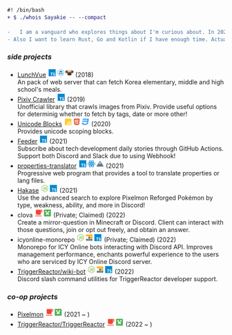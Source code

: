 <!--
[![Hits](https://hits.seeyoufarm.com/api/count/incr/badge.svg?url=https%3A%2F%2Fgithub.com%2FSayakie)](https://hits.seeyoufarm.com)
[![trophy](https://github-profile-trophy.vercel.app/?username=Sayakie&theme=onedark&row=2&column=3&no-frame&no-bg)](https://github.com/ryo-ma/github-profile-trophy)
-->

```diff
#! /bin/bash
+ $ ./whois Sayakie -- --compact

-   I am a vanguard who explores things about I'm curious about. In 2021, I'm interesting and falling with Flutter, Dart!
- Also I want to learn Rust, Go and Kotlin if I have enough time. Actually, I'm a greedy man (〃▽〃)
```

### *side projects*
  * [LunchVue](https://github.com/Sayakie/LunchVue.old) 
<img src="https://github.com/PKief/vscode-material-icon-theme/raw/main/icons/typescript.svg" alt="Written with TypeScript" width="20" /><img src="https://github.com/PKief/vscode-material-icon-theme/raw/main/icons/webpack.svg" alt="Used Webpack" width="20" /><img src="https://github.com/PKief/vscode-material-icon-theme/raw/main/icons/pug.svg" alt="Used Pug" width="20" /> (2018)<br>
    An pack of web server that can fetch Korea elementary, middle and high school's meals.
  * [Pixiv Crawler](https://github.com/Sayakie/pixiv-crawler) 
<img src="https://github.com/PKief/vscode-material-icon-theme/raw/main/icons/typescript.svg" alt="Written with TypeScript" width="20" /> (2019)<br>
    Unofficial library that crawls images from Pixiv. Provide useful options for determinig whether to fetch by tags, date or more other!
  * [Unicode Blocks](https://github.com/Sayakie/Unicode-Blocks) 
<img src="https://github.com/PKief/vscode-material-icon-theme/raw/main/icons/javascript.svg" alt="Written with JavaScript" width="20" /><img src="https://github.com/PKief/vscode-material-icon-theme/raw/main/icons/html.svg" alt="Written with HTML5" width="20" /><img src="https://github.com/PKief/vscode-material-icon-theme/raw/main/icons/css.svg" alt="Written with CSS3" width="20" /> (2020)<br>
    Provides unicode scoping blocks.
  * [Feeder](https://github.com/Sayakie/feeder) 
<img src="https://github.com/PKief/vscode-material-icon-theme/raw/main/icons/typescript.svg" alt="Written with TypeScript" width="20" /> (2021)<br>
    Subscribe about tech·development daily stories through GitHub Actions. Support both Discord and Slack due to using Webhook!
  * [properties-translator](https://github.com/dareharu/properties-translator) 
<img src="https://github.com/PKief/vscode-material-icon-theme/raw/main/icons/typescript.svg" alt="Written with TypeScript" width="20" /><img src="https://github.com/PKief/vscode-material-icon-theme/raw/main/icons/react_ts.svg" alt="Used Preact library" width="20" /><img src="https://github.com/PKief/vscode-material-icon-theme/raw/main/icons/snowpack_light.svg" alt="Used Snowpack library" width="20" /> (2021)<br>
    Progressive web program that provides a tool to translate properties or lang files.
  * [Hakase](https://github.com/Sayakie/Hakase) <img src="https://github.com/PKief/vscode-material-icon-theme/raw/main/icons/nodejs.svg" alt="Running on Node.js" width="20" /><img src="https://github.com/PKief/vscode-material-icon-theme/raw/main/icons/typescript.svg" alt="Written with TypeScript" width="20" /> (2021)<br>
    Use the advanced search to explore Pixelmon Reforged Pokémon by type, weakness, ability, and more in Discord!
  * clova <img src="https://github.com/PKief/vscode-material-icon-theme/raw/main/icons/java.svg" alt="Written with Java" width="20" /><img src="https://github.com/PKief/vscode-material-icon-theme/raw/main/icons/minecraft.svg" alt="Associate with Minecraft" width="20" /> (Private; Claimed) (2022)<br>
    Create a mirror-question in Minecraft or Discord. Client can interact with those questions, join or opt out freely, and obtain an answer.
  * icyonline-monorepo <img src="https://github.com/PKief/vscode-material-icon-theme/raw/main/icons/nodejs.svg" alt="Running on Node.js" width="20" /><img src="https://github.com/PKief/vscode-material-icon-theme/raw/main/icons/pnpm_light.svg" alt="Packages managed by pnpm" width="20" /><img src="https://github.com/PKief/vscode-material-icon-theme/raw/main/icons/typescript.svg" alt="Written with TypeScript" width="20" /> (Private; Claimed) (2022)<br>
    Monorepo for ICY Online bots interacting with Discord API. Improves management performance, enchants powerful experience to the users who are serviced by ICY Online Discord server.
  * [TriggerReactor/wiki-bot](https://github.com/TriggerReactor/wiki-bot) <img src="https://github.com/PKief/vscode-material-icon-theme/raw/main/icons/nodejs.svg" alt="Running on Node.js" width="20" /><img src="https://github.com/PKief/vscode-material-icon-theme/raw/main/icons/pnpm_light.svg" alt="Packages managed by pnpm" width="20" /><img src="https://github.com/PKief/vscode-material-icon-theme/raw/main/icons/typescript.svg" alt="Written with TypeScript" width="20" /> (2022)<br>
    Discord slash command utilities for TriggerReactor developer support.

### *co-op projects*
  * [Pixelmon](https://reforged.gg/) 
<img src="https://github.com/PKief/vscode-material-icon-theme/raw/main/icons/java.svg" alt="Written with Java" width="20" /><img src="https://github.com/PKief/vscode-material-icon-theme/raw/main/icons/minecraft.svg" alt="Associate with Minecraft" width="20" /> (2021 ~ )<br>
  * [TriggerReactor/TriggerReactor](https://github.com/TriggerReactor/TriggerReactor) 
<img src="https://github.com/PKief/vscode-material-icon-theme/raw/main/icons/java.svg" alt="Written with Java" width="20" /><img src="https://github.com/PKief/vscode-material-icon-theme/raw/main/icons/minecraft.svg" alt="Associate with Minecraft" width="20" /> (2022 ~ )<br>
